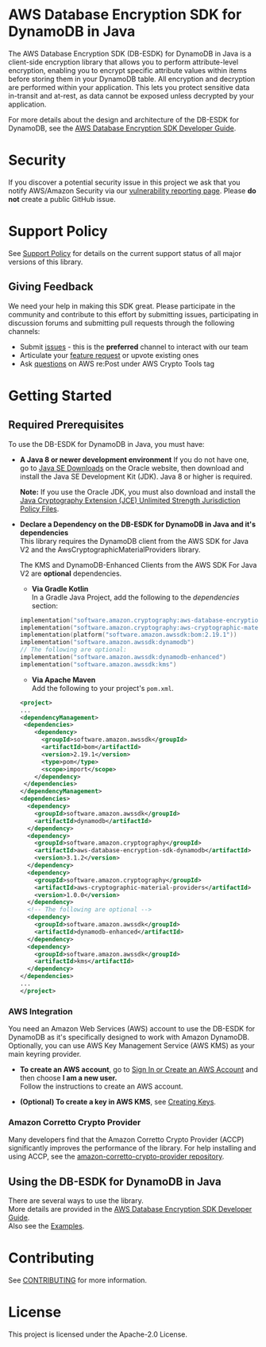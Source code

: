 # AWS Database Encryption SDK for DynamoDB in Java

The AWS Database Encryption SDK (DB-ESDK) for DynamoDB in Java is a client-side encryption 
library that allows you to perform attribute-level encryption, enabling you to encrypt specific 
attribute values within items before storing them in your DynamoDB table. All encryption and 
decryption are performed within your application. This lets you protect sensitive data in-transit 
and at-rest, as data cannot be exposed unless decrypted by your application.

For more details about the design and architecture of the DB-ESDK for DynamoDB, 
see the [AWS Database Encryption SDK Developer Guide](https://docs.aws.amazon.com/database-encryption-sdk/latest/devguide/).

# Security
If you discover a potential security issue in this project
we ask that you notify AWS/Amazon Security via our
[vulnerability reporting page](http://aws.amazon.com/security/vulnerability-reporting/).
Please **do not** create a public GitHub issue.

# Support Policy
See [Support Policy](./SUPPORT_POLICY.rst) for details 
on the current support status of all major versions of this library.

## Giving Feedback
We need your help in making this SDK great.
Please participate in the community and contribute to this effort by
submitting issues,
participating in discussion forums and
submitting pull requests through the following channels:

* Submit [issues](https://github.com/aws/aws-database-encryption-sdk-dynamodb-java/issues)
  \- this is the **preferred** channel to interact with our team
* Articulate your
  [feature request](https://github.com/aws/aws-database-encryption-sdk-dynamodb-java/issues?q=is%3Aopen+is%3Aissue+label%3A%22feature-request%22)
  or upvote existing ones
* Ask [questions](https://repost.aws/tags/TAc3VKZnkNQyimpHnCHetNOQ/aws-crypto-tools) on AWS re:Post under AWS Crypto Tools tag

# Getting Started

## Required Prerequisites
To use the DB-ESDK for DynamoDB in Java, you must have:

* **A Java 8 or newer development environment**
  If you do not have one, 
  go to [Java SE Downloads](https://www.oracle.com/technetwork/java/javase/downloads/index.html) on the Oracle website, 
  then download and install the Java SE Development Kit (JDK). 
  Java 8 or higher is required.

  **Note:** If you use the Oracle JDK, 
  you must also download and install 
  the [Java Cryptography Extension (JCE) Unlimited Strength Jurisdiction Policy Files](http://www.oracle.com/technetwork/java/javase/downloads/jce8-download-2133166.html).

* **Declare a Dependency on the DB-ESDK for DynamoDB in Java and it's dependencies**  
  This library requires the DynamoDB client
  from the AWS SDK for Java V2
  and the AwsCryptographicMaterialProviders library.

  The KMS and DynamoDB-Enhanced Clients from the AWS SDK For Java V2
  are **optional** dependencies.

  * **Via Gradle Kotlin**  
   In a Gradle Java Project, add the following to the _dependencies_ section:
   ```kotlin
   implementation("software.amazon.cryptography:aws-database-encryption-sdk-dynamodb:3.1.2")
   implementation("software.amazon.cryptography:aws-cryptographic-material-providers:1.0.0")
   implementation(platform("software.amazon.awssdk:bom:2.19.1"))
   implementation("software.amazon.awssdk:dynamodb")
   // The following are optional:
   implementation("software.amazon.awssdk:dynamodb-enhanced")
   implementation("software.amazon.awssdk:kms")
   ```

  * **Via Apache Maven**  
  Add the following to your project's `pom.xml`.
  ```xml
  <project>
  ...
  <dependencyManagement>
   <dependencies>
      <dependency>
        <groupId>software.amazon.awssdk</groupId>
        <artifactId>bom</artifactId>
        <version>2.19.1</version>
        <type>pom</type>
        <scope>import</scope>
      </dependency>
   </dependencies>
  </dependencyManagement>
  <dependencies>
    <dependency>
      <groupId>software.amazon.awssdk</groupId>
      <artifactId>dynamodb</artifactId>
    </dependency>
    <dependency>
      <groupId>software.amazon.cryptography</groupId>
      <artifactId>aws-database-encryption-sdk-dynamodb</artifactId>
      <version>3.1.2</version>
    </dependency>
    <dependency>
      <groupId>software.amazon.cryptography</groupId>
      <artifactId>aws-cryptographic-material-providers</artifactId>
      <version>1.0.0</version>
    </dependency>
    <!-- The following are optional -->
    <dependency>
      <groupId>software.amazon.awssdk</groupId>
      <artifactId>dynamodb-enhanced</artifactId>
    </dependency>
    <dependency>
      <groupId>software.amazon.awssdk</groupId>
      <artifactId>kms</artifactId>
    </dependency>
  </dependencies>
  ...
  </project>
  ```

### AWS Integration
You need an Amazon Web Services (AWS) account to use the DB-ESDK for DynamoDB as it's specifically designed to work with Amazon DynamoDB. Optionally, you can use AWS Key Management Service (AWS KMS) as your main keyring provider.

* **To create an AWS account**, go to 
  [Sign In or Create an AWS Account](https://portal.aws.amazon.com/gp/aws/developer/registration/index.html)
  and then choose **I am a new user.**  
  Follow the instructions to create an AWS account.

* **(Optional) To create a key in AWS KMS**, see
  [Creating Keys](https://docs.aws.amazon.com/kms/latest/developerguide/create-keys.html).

### Amazon Corretto Crypto Provider
Many developers find that the Amazon Corretto Crypto Provider (ACCP)
significantly improves the performance of the library.
For help installing and using ACCP, see the 
[amazon-corretto-crypto-provider repository](https://github.com/corretto/amazon-corretto-crypto-provider).

## Using the DB-ESDK for DynamoDB in Java
There are several ways to use the library.  
More details are provided in the
[AWS Database Encryption SDK Developer Guide](https://docs.aws.amazon.com/database-encryption-sdk/latest/devguide/).  
Also see the [Examples](Examples/runtimes/java/DynamoDbEncryption).

# Contributing

See [CONTRIBUTING](CONTRIBUTING.md) for more information.

# License

This project is licensed under the Apache-2.0 License.

[ddbenhanced]: https://docs.aws.amazon.com/sdk-for-java/latest/developer-guide/dynamodb-enhanced-client.html
